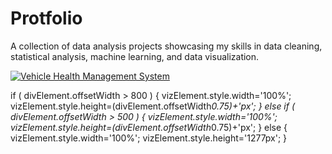 # Protfolio
A collection of data analysis projects showcasing my skills in data cleaning, statistical analysis, machine learning, and data visualization.
<div class='tableauPlaceholder' id='viz1680795115051' style='position: relative'>
  <noscript>
    <a href='#'>
      <img alt='Vehicle Health Management System' src='https://public.tableau.com/static/images/pr/product_owner_dataanalyst_home_assignment/VehicleHealthManagementSystem/1_rss.png' style='border: none' />
    </a>
  </noscript>
  <object class='tableauViz' style='display:none;'>
    <param name='host_url' value='https%3A%2F%2Fpublic.tableau.com%2F' />
    <param name='embed_code_version' value='3' />
    <param name='site_root' value='' />
    <param name='name' value='product_owner_dataanalyst_home_assignment&#47;VehicleHealthManagementSystem' />
    <param name='tabs' value='no' />
    <param name='toolbar' value='yes' />
    <param name='static_image' value='https://public.tableau.com/static/images/pr/product_owner_dataanalyst_home_assignment/VehicleHealthManagementSystem/1.png' />
    <param name='animate_transition' value='yes' />
    <param name='display_static_image' value='yes' />
    <param name='display_spinner' value='yes' />
    <param name='display_overlay' value='yes' />
    <param name='display_count' value='yes' />
    <param name='language' value='en-US' />
  </object>
</div>

if ( divElement.offsetWidth > 800 ) {
  vizElement.style.width='100%';
  vizElement.style.height=(divElement.offsetWidth*0.75)+'px';
} else if ( divElement.offsetWidth > 500 ) {
  vizElement.style.width='100%';
  vizElement.style.height=(divElement.offsetWidth*0.75)+'px';
} else {
  vizElement.style.width='100%';
  vizElement.style.height='1277px';
}
